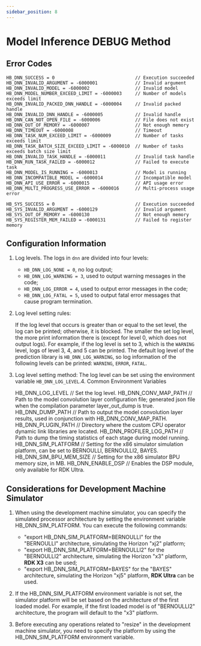 ```yaml
---
sidebar_position: 8
---
```

# Model Inference DEBUG Method

## Error Codes

    HB_DNN_SUCCESS = 0                              // Execution succeeded
    HB_DNN_INVALID_ARGUMENT = -6000001              // Invalid argument
    HB_DNN_INVALID_MODEL = -6000002                 // Invalid model
    HB_DNN_MODEL_NUMBER_EXCEED_LIMIT = -6000003     // Number of models exceeds limit
    HB_DNN_INVALID_PACKED_DNN_HANDLE = -6000004     // Invalid packed handle
    HB_DNN_INVALID_DNN_HANDLE = -6000005            // Invalid handle
    HB_DNN_CAN_NOT_OPEN_FILE = -6000006             // File does not exist
    HB_DNN_OUT_OF_MEMORY = -6000007                 // Not enough memory
    HB_DNN_TIMEOUT = -6000008                       // Timeout
    HB_DNN_TASK_NUM_EXCEED_LIMIT = -6000009         // Number of tasks exceeds limit
    HB_DNN_TASK_BATCH_SIZE_EXCEED_LIMIT = -6000010  // Number of tasks exceeds batch size limit
    HB_DNN_INVALID_TASK_HANDLE = -6000011           // Invalid task handle
    HB_DNN_RUN_TASK_FAILED = -6000012               // Failed to execute task
    HB_DNN_MODEL_IS_RUNNING = -6000013              // Model is running
    HB_DNN_INCOMPATIBLE_MODEL = -6000014            // Incompatible model
    HB_DNN_API_USE_ERROR = -6000015                 // API usage error
    HB_DNN_MULTI_PROGRESS_USE_ERROR = -6000016      // Multi-process usage error

    HB_SYS_SUCCESS = 0                              // Execution succeeded
    HB_SYS_INVALID_ARGUMENT = -6000129              // Invalid argument
    HB_SYS_OUT_OF_MEMORY = -6000130                 // Not enough memory
    HB_SYS_REGISTER_MEM_FAILED = -6000131           // Failed to register memory

## Configuration Information

1. Log levels. The logs in ``dnn`` are divided into four levels:

   - ``HB_DNN_LOG_NONE = 0``, no log output;
   - ``HB_DNN_LOG_WARNING = 3``, used to output warning messages in the code;
   - ``HB_DNN_LOG_ERROR = 4``, used to output error messages in the code;
   - ``HB_DNN_LOG_FATAL = 5``, used to output fatal error messages that cause program termination.

2. Log level setting rules:

   If the log level that occurs is greater than or equal to the set level, the log can be printed; otherwise, it is blocked. The smaller the set log level, the more print information there is (except for level 0, which does not output logs). For example, if the log level is set to 3, which is the ``WARNING`` level, logs of level 3, 4, and 5 can be printed. The default log level of the prediction library is ``HB_DNN_LOG_WARNING``, so log information of the following levels can be printed: ``WARNING``, ``ERROR``, ``FATAL``.

3. Log level setting method:
   The log level can be set using the environment variable ``HB_DNN_LOG_LEVEL``.4. Common Environment Variables

   HB_DNN_LOG_LEVEL                 // Set the log level.
   HB_DNN_CONV_MAP_PATH             // Path to the model convolution layer configuration file; generated json file when the compilation parameter layer_out_dump is true.
   HB_DNN_DUMP_PATH                 // Path to output the model convolution layer results, used in conjunction with HB_DNN_CONV_MAP_PATH.
   HB_DNN_PLUGIN_PATH               // Directory where the custom CPU operator dynamic link libraries are located.
   HB_DNN_PROFILER_LOG_PATH         // Path to dump the timing statistics of each stage during model running.
   HB_DNN_SIM_PLATFORM              // Setting for the x86 simulator simulation platform, can be set to BERNOULLI, BERNOULLI2, BAYES.
   HB_DNN_SIM_BPU_MEM_SIZE          // Setting for the x86 simulator BPU memory size, in MB.
   HB_DNN_ENABLE_DSP                // Enables the DSP module, only available for RDK Ultra.

## Considerations for Development Machine Simulator

1. When using the development machine simulator, you can specify the simulated processor architecture by setting the environment variable HB_DNN_SIM_PLATFORM. You can execute the following commands:

   - "export HB_DNN_SIM_PLATFORM=BERNOULLI" for the "BERNOULLI" architecture, simulating the Horizon "xj2" platform;
   - "export HB_DNN_SIM_PLATFORM=BERNOULLI2" for the "BERNOULLI2" architecture, simulating the Horizon "x3" platform, **RDK X3** can be used;
   - "export HB_DNN_SIM_PLATFORM=BAYES" for the "BAYES" architecture, simulating the Horizon "xj5" platform, **RDK Ultra** can be used.

2. If the HB_DNN_SIM_PLATFORM environment variable is not set, the simulator platform will be set based on the architecture of the first loaded model. For example, if the first loaded model is of "BERNOULLI2" architecture, the program will default to the "x3" platform.

3. Before executing any operations related to "resize" in the development machine simulator, you need to specify the platform by using the HB_DNN_SIM_PLATFORM environment variable.